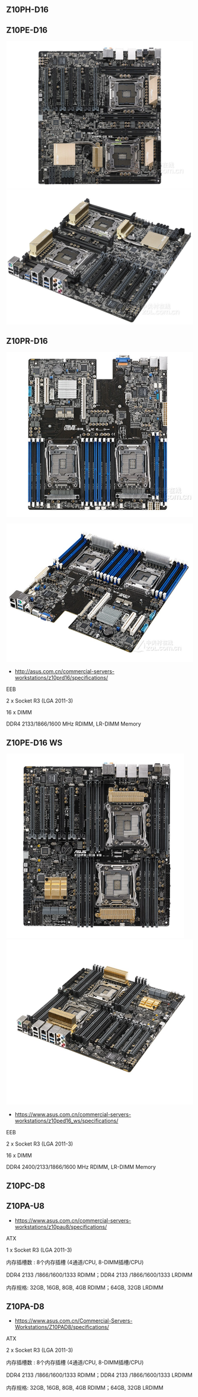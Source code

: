 ## Z10PH-D16



## Z10PE-D16

<img src="./.assets/Z10系列/image-20250610182937799.png" alt="image-20250610182937799" style="zoom:50%;" />

<img src="./.assets/Z10系列/image-20250610182959931.png" alt="image-20250610182959931" style="zoom:50%;" />

## Z10PR-D16

<img src="./.assets/Z10系列/image-20250610183029317.png" alt="image-20250610183029317"  />

![image-20250610183040187](./.assets/Z10系列/image-20250610183040187.png)

- <http://asus.com.cn/commercial-servers-workstations/z10prd16/specifications/>

EEB

2 x Socket R3 (LGA 2011-3)

16 x DIMM

DDR4 2133/1866/1600 MHz RDIMM, LR-DIMM Memory

## Z10PE-D16 WS

<img src="./.assets/Z10系列/image-20250610183139035.png" alt="image-20250610183139035" style="zoom:67%;" />

<img src="./.assets/Z10系列/image-20250610183154726.png" alt="image-20250610183154726" style="zoom:67%;" />

- <https://www.asus.com.cn/commercial-servers-workstations/z10ped16_ws/specifications/>

EEB

2 x Socket R3 (LGA 2011-3)

16 x DIMM

DDR4 2400/2133/1866/1600 MHz RDIMM, LR-DIMM Memory

## Z10PC-D8

## Z10PA-U8

- <https://www.asus.com.cn/commercial-servers-workstations/z10pau8/specifications/>

ATX

1 x Socket R3 (LGA 2011-3)

内存插槽数 : 8个内存插槽 (4通道/CPU, 8-DIMM插槽/CPU)

DDR4 2133 /1866/1600/1333 RDIMM；DDR4 2133 /1866/1600/1333 LRDIMM

内存规格: 32GB, 16GB, 8GB, 4GB RDIMM；64GB, 32GB LRDIMM

## Z10PA-D8

- <https://www.asus.com.cn/Commercial-Servers-Workstations/Z10PAD8/specifications/>

ATX

2 x Socket R3 (LGA 2011-3)

内存插槽数 : 8个内存插槽  (4通道/CPU, 8-DIMM插槽/CPU)

DDR4 2133 /1866/1600/1333 RDIMM；DDR4 2133 /1866/1600/1333 LRDIMM

内存规格: 32GB, 16GB, 8GB, 4GB RDIMM；64GB, 32GB LRDIMM

